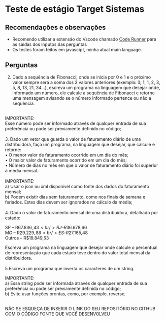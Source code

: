 # Teste de estágio Target Sistemas

## Recomendações e observações 

- Recomendo utilizar a extensão do Vscode chamado [Code Runner](https://github.com/formulahendry/vscode-code-runner) para as saídas dos inputos das perguntas
- Os testes foram feitos em javascipt,  minha atual main language.

## Perguntas
2. Dado a sequência de Fibonacci, onde se inicia por 0 e 1 e o próximo valor sempre será a soma dos 2 valores anteriores (exemplo: 0, 1, 1, 2, 3, 5, 8, 13, 21, 34...), escreva um programa na linguagem que desejar onde, informado um número, ele calcule a sequência de Fibonacci e retorne uma mensagem avisando se o número informado pertence ou não a sequência.
<br/>
IMPORTANTE:<br/>
Esse número pode ser informado através de qualquer entrada de sua preferência ou pode ser previamente definido no código;<br/>
<br/>
3. Dado um vetor que guarda o valor de faturamento diário de uma distribuidora, faça um programa, na linguagem que desejar, que calcule e retorne:<br/>
• O menor valor de faturamento ocorrido em um dia do mês;<br/>
• O maior valor de faturamento ocorrido em um dia do mês;<br/>
• Número de dias no mês em que o valor de faturamento diário foi superior à média mensal.<br/>
<br/>
IMPORTANTE:<br/>
a) Usar o json ou xml disponível como fonte dos dados do faturamento mensal;<br/>
b) Podem existir dias sem faturamento, como nos finais de semana e feriados. Estes dias devem ser ignorados no cálculo da média;<br/>
<br/>
4. Dado o valor de faturamento mensal de uma distribuidora, detalhado por estado:<br/>

SP – R$67.836,43<br/>
RJ – R$36.678,66<br/>
MG – R$29.229,88<br/>
ES – R$27.165,48<br/>
Outros – R$19.849,53<br/>

Escreva um programa na linguagem que desejar onde calcule o percentual de representação que cada estado teve dentro do valor total mensal da distribuidora.<br/>
 <br/>
5.Escreva um programa que inverta os caracteres de um string.<br/>

IMPORTANTE:<br/>
a) Essa string pode ser informada através de qualquer entrada de sua preferência ou pode ser previamente definida no código;<br/>
b) Evite usar funções prontas, como, por exemplo, reverse;<br/>
<br/>

NÃO SE ESQUEÇA DE INSERIR O LINK DO SEU REPOSITÓRIO NO GITHUB COM O CÓDIGO FONTE QUE VOCÊ DESENVOLVEU
